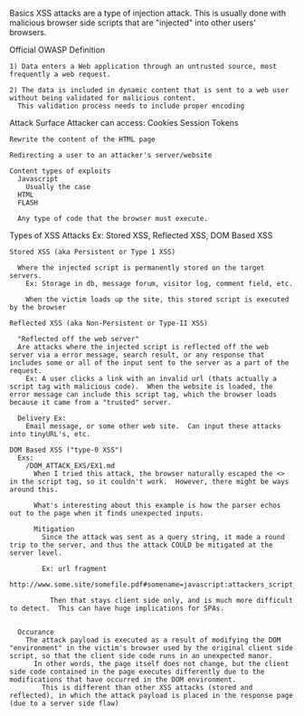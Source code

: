 Basics
  XSS attacks are a type of injection attack. This is usually done with malicious browser side scripts that are "injected" into other users' browsers.

  Official OWASP Definition

    1) Data enters a Web application through an untrusted source, most frequently a web request.
    
    2) The data is included in dynamic content that is sent to a web user without being validated for malicious content.
      This validation process needs to include proper encoding

  Attack Surface
    Attacker can access:
      Cookies
      Session Tokens

    Rewrite the content of the HTML page

    Redirecting a user to an attacker's server/website

    Content types of exploits
      Javascript
        Usually the case
      HTML
      FLASH

      Any type of code that the browser must execute.


  Types of XSS Attacks
    Ex: Stored XSS, Reflected XSS, DOM Based XSS

    Stored XSS (aka Persistent or Type 1 XSS)

      Where the injected script is permanently stored on the target servers.
        Ex: Storage in db, message forum, visitor log, comment field, etc.

        When the victim loads up the site, this stored script is executed by the browser

    Reflected XSS (aka Non-Persistent or Type-II XSS)

      "Reflected off the web server"
      Are attacks where the injected script is reflected off the web server via a error message, search result, or any response that includes some or all of the input sent to the server as a part of the request.
        Ex: A user clicks a link with an invalid url (thats actually a script tag with malicious code).  When the website is loaded, the error message can include this script tag, which the browser loads because it came from a "trusted" server.

      Delivery Ex:
        Email message, or some other web site.  Can input these attacks into tinyURL's, etc.
        
    DOM Based XSS ("type-0 XSS")
      Exs:
        /DOM_ATTACK_EXS/EX1.md
          When I tried this attack, the browser naturally escaped the <> in the script tag, so it couldn't work.  However, there might be ways around this.

          What's interesting about this example is how the parser echos out to the page when it finds unexpected inputs.

          Mitigation
            Since the attack was sent as a query string, it made a round trip to the server, and thus the attack COULD be mitigated at the server level.

            Ex: url fragment
              http://www.some.site/somefile.pdf#somename=javascript:attackers_script_here

              Then that stays client side only, and is much more difficult to detect.  This can have huge implications for SPAs.


      Occurance
        The attack payload is executed as a result of modifying the DOM "environment" in the victim's browser used by the original client side script, so that the client side code runs in an unexpected manor.
          In other words, the page itself does not change, but the client side code contained in the page executes differently due to the modifications that have occurred in the DOM environment.
            This is different than other XSS attacks (stored and reflected), in which the attack payload is placed in the response page (due to a server side flaw)




